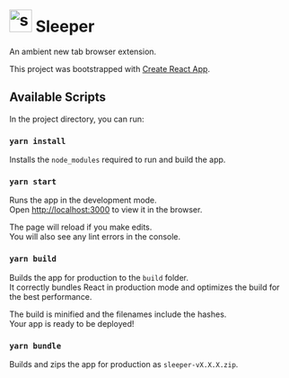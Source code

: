 <h1>
  <a href="https://sleeper.fyi"><img alt="sleeper" src="https://sleeper.fyi/logo.svg" width="40" style="margin-bottom:-8px;" /></a>
  Sleeper
</h1>

An ambient new tab browser extension.

This project was bootstrapped with [Create React App](https://github.com/facebook/create-react-app).

## Available Scripts

In the project directory, you can run:

### `yarn install`

Installs the `node_modules` required to run and build the app.

### `yarn start`

Runs the app in the development mode.<br />
Open [http://localhost:3000](http://localhost:3000) to view it in the browser.

The page will reload if you make edits.<br />
You will also see any lint errors in the console.

### `yarn build`

Builds the app for production to the `build` folder.<br />
It correctly bundles React in production mode and optimizes the build for the best performance.

The build is minified and the filenames include the hashes.<br />
Your app is ready to be deployed!

### `yarn bundle`

Builds and zips the app for production as `sleeper-vX.X.X.zip`.

